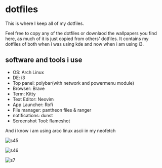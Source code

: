 # dotfiles
This is where I keep all of my dotfiles.

Feel free to copy any of the dotfiles or downlaod the wallpapers you find here, as much of it is just copied from others' dotfiles. It contains my dotfiles of both when i was using kde and now when i am using i3.

## software and tools i use
* OS: Arch Linux
* DE: i3
* Top panel: polybar(with network and powermenu module)
* Browser: Brave
* Term: Kitty
* Text Editor: Neovim
* App Launcher: Rofi
* File manager: pantheon files & ranger
* notifications: dunst
* Screenshot Tool: flameshot

And i know i am using arco linux ascii in my neofetch

![s45](https://github.com/user-attachments/assets/421f4366-5612-43f2-8809-d53a690a854e)

![s46](https://github.com/user-attachments/assets/75517c69-04cd-4788-9cbd-d7a4b66dd157)

![s7](https://github.com/user-attachments/assets/91abc33d-2b87-43b5-940a-a0dc65f3ec55)
